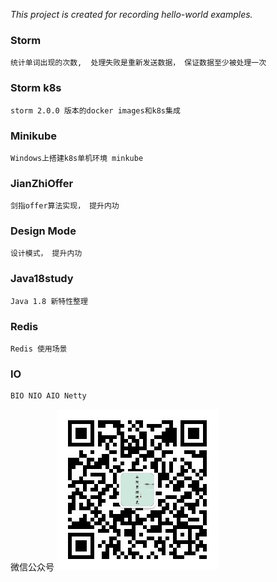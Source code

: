 *This project is created for recording hello-world examples.*

### Storm
    统计单词出现的次数,  处理失败是重新发送数据， 保证数据至少被处理一次

### Storm k8s
    storm 2.0.0 版本的docker images和k8s集成
    
### Minikube
    Windows上搭建k8s单机环境 minkube

### JianZhiOffer
    剑指offer算法实现， 提升内功

### Design Mode
    设计模式， 提升内功
    
### Java18study
    Java 1.8 新特性整理

### Redis
    Redis 使用场景

### IO
    BIO NIO AIO Netty
    
微信公众号
![image](/minikube/img/weixin.jpg)